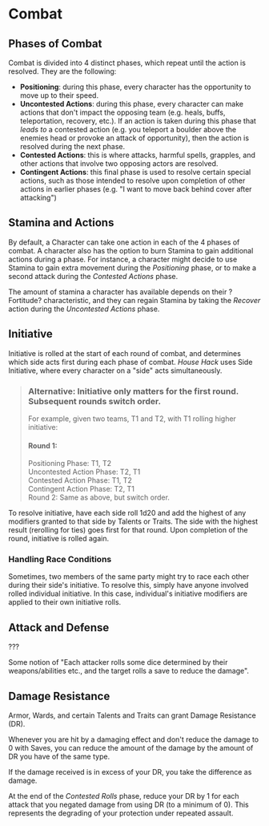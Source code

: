 # Combat

## Phases of Combat

Combat is divided into 4 distinct phases, which repeat until the action is resolved. They are the following:

* **Positioning**: during this phase, every character has the opportunity to move up to their speed.
* **Uncontested Actions**: during this phase, every character can make actions that don't impact the opposing team (e.g. heals, buffs, teleportation, recovery, etc.). If an action is taken during this phase that _leads to_ a contested action (e.g. you teleport a boulder above the enemies head or provoke an attack of opportunity), then the action is resolved during the next phase.
* **Contested Actions**: this is where attacks, harmful spells, grapples, and other actions that involve two opposing actors are resolved.
* **Contingent Actions**: this final phase is used to resolve certain special actions, such as those intended to resolve upon completion of other actions in earlier phases (e.g. "I want to move back behind cover after attacking")

## Stamina and Actions

By default, a Character can take one action in each of the 4 phases of combat. A character also has the option to burn Stamina to gain additional actions during a phase. For instance, a character might decide to use Stamina to gain extra movement during the _Positioning_ phase, or to make a second attack during the _Contested Actions_ phase.

The amount of stamina a character has available depends on their ?Fortitude? characteristic, and they can regain Stamina by taking the _Recover_ action during the _Uncontested Actions_ phase.

## Initiative

Initiative is rolled at the start of each round of combat, and determines which side acts first during each phase of combat. _House Hack_ uses Side Initiative, where every character on a "side" acts simultaneously.

> ### Alternative: Initiative only matters for the first round. Subsequent rounds switch order. <br>
> 
> For example, given two teams, T1 and T2, with T1 rolling higher initiative: <br>
> #### Round 1: <br>
>   Positioning Phase: T1, T2 <br>
>   Uncontested Action Phase: T2, T1 <br>
>   Contested Action Phase: T1, T2 <br>
>   Contingent Action Phase: T2, T1 <br>
>   Round 2: Same as above, but switch order. <br>

To resolve initiative, have each side roll 1d20 and add the highest of any modifiers granted to that side by Talents or Traits. The side with the highest result (rerolling for ties) goes first for that round. Upon completion of the round, initiative is rolled again.

### Handling Race Conditions

Sometimes, two members of the same party might try to race each other during their side's initiative. To resolve this, simply have anyone involved rolled individual initiative. In this case, individual's initiative modifiers are applied to their own initiative rolls.

## Attack and Defense

???

Some notion of "Each attacker rolls some dice determined by their weapons/abilities etc., and the target rolls a save to reduce the damage".

## Damage Resistance

Armor, Wards, and certain Talents and Traits can grant Damage Resistance (DR).

Whenever you are hit by a damaging effect and don't reduce the damage to 0 with Saves, you can reduce the amount of the damage by the amount of DR you have of the same type.

If the damage received is in excess of your DR, you take the difference as damage.

At the end of the _Contested Rolls_ phase, reduce your DR by 1 for each attack that you negated damage from using DR (to a minimum of 0). This represents the degrading of your protection under repeated assault.
